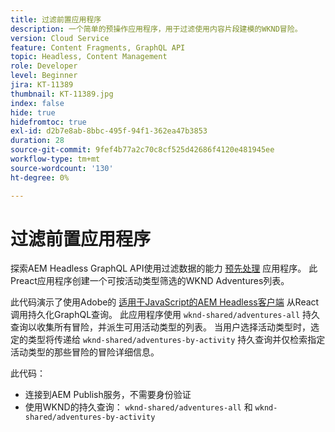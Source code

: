 ```yaml
---
title: 过滤前置应用程序
description: 一个简单的预操作应用程序，用于过滤使用内容片段建模的WKND冒险。
version: Cloud Service
feature: Content Fragments, GraphQL API
topic: Headless, Content Management
role: Developer
level: Beginner
jira: KT-11389
thumbnail: KT-11389.jpg
index: false
hide: true
hidefromtoc: true
exl-id: d2b7e8ab-8bbc-495f-94f1-362ea47b3853
duration: 28
source-git-commit: 9fef4b77a2c70c8cf525d42686f4120e481945ee
workflow-type: tm+mt
source-wordcount: '130'
ht-degree: 0%

---
```


# 过滤前置应用程序

探索AEM Headless GraphQL API使用过滤数据的能力 [预先处理](https://preactjs.com/) 应用程序。 此Preact应用程序创建一个可按活动类型筛选的WKND Adventures列表。

此代码演示了使用Adobe的 [适用于JavaScript的AEM Headless客户端](https://github.com/adobe/aem-headless-client-js/blob/main/api-reference.md) 从React调用持久化GraphQL查询。 此应用程序使用 `wknd-shared/adventures-all` 持久查询以收集所有冒险，并派生可用活动类型的列表。 当用户选择活动类型时，选定的类型将传递给 `wknd-shared/adventures-by-activity` 持久查询并仅检索指定活动类型的那些冒险的冒险详细信息。

此代码：

+ 连接到AEM Publish服务，不需要身份验证
+ 使用WKND的持久查询： `wknd-shared/adventures-all` 和 `wknd-shared/adventures-by-activity`
